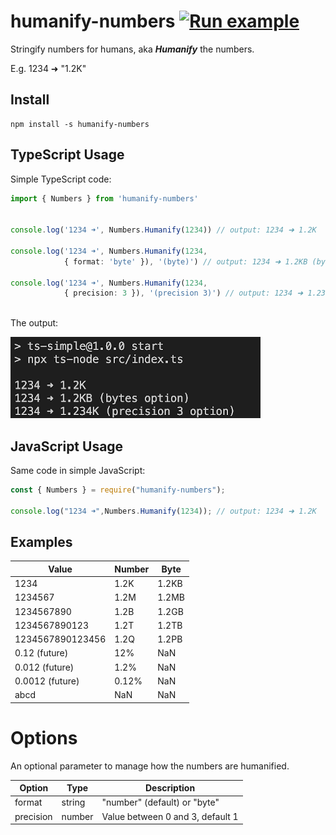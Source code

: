 # humanify-numbers [![Run example](https://img.shields.io/static/v1?label=repl.it&message=run%20example&color=blue)](https://repl.it/join/ahkbmpzw-ezborgy)

Stringify numbers for humans, aka **_Humanify_** the numbers. 

E.g. 1234 ➜ "1.2K"

## Install 

~~~
npm install -s humanify-numbers
~~~

## TypeScript Usage

Simple TypeScript code:

~~~typescript
import { Numbers } from 'humanify-numbers'


console.log('1234 ➜', Numbers.Humanify(1234)) // output: 1234 ➜ 1.2K

console.log('1234 ➜', Numbers.Humanify(1234, 
            { format: 'byte' }), '(byte)') // output: 1234 ➜ 1.2KB (byte)

console.log('1234 ➜', Numbers.Humanify(1234, 
            { precision: 3 }), '(precision 3)') // output: 1234 ➜ 1.234K (precision 3)
            
~~~

The output:

![simple example](https://raw.githubusercontent.com/simplyCoders/humanify-numbers/main/sample.png)

## JavaScript Usage

Same code in simple JavaScript:

~~~javascript
const { Numbers } = require("humanify-numbers");

console.log("1234 ➜",Numbers.Humanify(1234)); // output: 1234 ➜ 1.2K

~~~

## Examples

|Value|Number|Byte|
|---|---|---|
|1234|1.2K|1.2KB|
|1234567|1.2M|1.2MB|
|1234567890|1.2B|1.2GB|
|1234567890123|1.2T|1.2TB|
|1234567890123456|1.2Q|1.2PB|
|0.12 (future)|12%|NaN|
|0.012 (future)|1.2%|NaN|
|0.0012 (future)|0.12%|NaN|
|abcd|NaN|NaN|

# Options

An optional parameter to manage how the numbers are humanified. 

|Option|Type|Description|
|---|---|---|
|format|string| "number" (default) or "byte"|
|precision|number| Value between 0 and 3, default 1|
